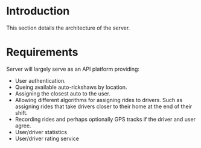 # Introduction

This section details the architecture of the server.

# Requirements

Server will largely serve as an API platform providing:

* User authentication.
* Queing available auto-rickshaws by location.
* Assigning the closest auto to the user.
* Allowing different algorithms for assigning rides to drivers. Such as assigning rides that take drivers closer to their home at the end of their shift.
* Recording rides and perhaps optionally GPS tracks if the driver and user agree.
* User/driver statistics
* User/driver rating service

